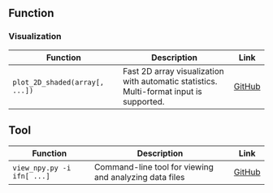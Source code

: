 ## Function

### Visualization 
| Function | Description | Link |
|------|--------|------|
| `plot_2D_shaded(array[, ...]) ` | Fast 2D array visualization with automatic statistics.<br>Multi-format input is supported. | [GitHub](https://github.com/YakultSmoothie/PY_No_MoNo/blob/main/plot_2D_shaded.py) |


## Tool
| Function | Description | Link |
|------|--------|------|
| `view_npy.py -i ifn[ ...]` | Command-line tool for viewing and analyzing data files | [GitHub](https://github.com/YakultSmoothie/PY_No_MoNo/blob/main/view_npy.py) |

